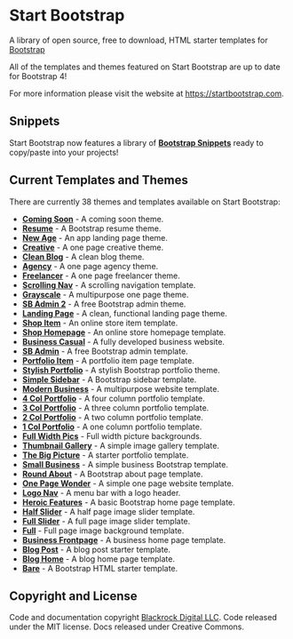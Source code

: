 # Start Bootstrap

A library of open source, free to download, HTML starter templates for [Bootstrap](https://getbootstrap.com/)

All of the templates and themes featured on Start Bootstrap are up to date for Bootstrap 4!

For more information please visit the website at <https://startbootstrap.com>.

## Snippets

Start Bootstrap now features a library of [**Bootstrap Snippets**](https://startbootstrap.com/snippets/) ready to copy/paste into your projects!

## Current Templates and Themes

There are currently 38 themes and templates available on Start Bootstrap:

-   [**Coming Soon**](http://startbootstrap.com/template-overviews/coming-soon/) - A coming soon theme.
-   [**Resume**](http://startbootstrap.com/template-overviews/resume/) - A Bootstrap resume theme.
-   [**New Age**](http://startbootstrap.com/template-overviews/new-age/) - An app landing page theme.
-   [**Creative**](http://startbootstrap.com/template-overviews/creative/) - A one page creative theme.
-   [**Clean Blog**](http://startbootstrap.com/template-overviews/clean-blog/) - A clean blog theme.
-   [**Agency**](http://startbootstrap.com/template-overviews/agency/) - A one page agency theme.
-   [**Freelancer**](http://startbootstrap.com/template-overviews/freelancer/) - A one page freelancer theme.
-   [**Scrolling Nav**](http://startbootstrap.com/template-overviews/scrolling-nav/) - A scrolling navigation template.
-   [**Grayscale**](http://startbootstrap.com/template-overviews/grayscale/) - A multipurpose one page theme.
-   [**SB Admin 2**](http://startbootstrap.com/template-overviews/sb-admin-2/) - A free Bootstrap admin theme.
-   [**Landing Page**](http://startbootstrap.com/template-overviews/landing-page/) - A clean, functional landing page theme.
-   [**Shop Item**](http://startbootstrap.com/template-overviews/shop-item/) - An online store item template.
-   [**Shop Homepage**](http://startbootstrap.com/template-overviews/shop-homepage/) - An online store homepage template.
-   [**Business Casual**](http://startbootstrap.com/template-overviews/business-casual/) - A fully developed business website.
-   [**SB Admin**](http://startbootstrap.com/template-overviews/sb-admin/) - A free Bootstrap admin template.
-   [**Portfolio Item**](http://startbootstrap.com/template-overviews/portfolio-item/) - A portfolio item page template.
-   [**Stylish Portfolio**](http://startbootstrap.com/template-overviews/stylish-portfolio/) - A stylish Bootstrap portfolio theme.
-   [**Simple Sidebar**](http://startbootstrap.com/template-overviews/simple-sidebar/) - A Bootstrap sidebar template.
-   [**Modern Business**](http://startbootstrap.com/template-overviews/modern-business/) - A multipurpose website template.
-   [**4 Col Portfolio**](http://startbootstrap.com/template-overviews/4-col-portfolio/) - A four column portfolio template.
-   [**3 Col Portfolio**](http://startbootstrap.com/template-overviews/3-col-portfolio/) - A three column portfolio template.
-   [**2 Col Portfolio**](http://startbootstrap.com/template-overviews/2-col-portfolio/) - A two column portfolio template.
-   [**1 Col Portfolio**](http://startbootstrap.com/template-overviews/1-col-portfolio/) - A one column portfolio template.
-   [**Full Width Pics**](http://startbootstrap.com/template-overviews/full-width-pics/) - Full width picture backgrounds.
-   [**Thumbnail Gallery**](http://startbootstrap.com/template-overviews/thumbnail-gallery/) - A simple image gallery template.
-   [**The Big Picture**](http://startbootstrap.com/template-overviews/the-big-picture/) - A starter portfolio template.
-   [**Small Business**](http://startbootstrap.com/template-overviews/small-business/) - A simple business Bootstrap template.
-   [**Round About**](http://startbootstrap.com/template-overviews/round-about/) - A Bootstrap about page template.
-   [**One Page Wonder**](http://startbootstrap.com/template-overviews/one-page-wonder/) - A simple one page website template.
-   [**Logo Nav**](http://startbootstrap.com/template-overviews/logo-nav/) - A menu bar with a logo header.
-   [**Heroic Features**](http://startbootstrap.com/template-overviews/heroic-features/) - A basic Bootstrap home page template.
-   [**Half Slider**](http://startbootstrap.com/template-overviews/half-slider/) - A half page image slider template.
-   [**Full Slider**](http://startbootstrap.com/template-overviews/full-slider/) - A full page image slider template.
-   [**Full**](http://startbootstrap.com/template-overviews/full/) - Full page image background template.
-   [**Business Frontpage**](http://startbootstrap.com/template-overviews/business-frontpage/) - A business home page template.
-   [**Blog Post**](http://startbootstrap.com/template-overviews/blog-post/) - A blog post starter template.
-   [**Blog Home**](http://startbootstrap.com/template-overviews/blog-home/) - A blog home page template.
-   [**Bare**](http://startbootstrap.com/template-overviews/bare/) - A Bootstrap HTML starter template.

## Copyright and License

Code and documentation copyright [Blackrock Digital LLC](http://blackrockdigital.io/). Code released under the MIT license. Docs released under Creative Commons.
